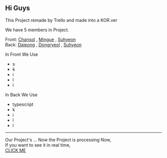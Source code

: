 ## Hi Guys

This Project remade by Trello and made into a KOR.ver

We have 5 members in Project.     

Front: [Chansol]() , [Mingue]() , [Suhyeon](https://github.com/SuhyeonP)     
Back: [Dajeong]() , [Dongryeol]() , [Suhyeon](https://github.com/SuhyeonP)

In Front We Use
* s
* k
* i
* l
* l

In Back We Use
* typescript
* k
* i
* l
* l


*****


Our Project's ...
Now the Project is processing Now,   
If you want to see it in real time,    
[CLICK ME](https://github.com/SuhyeonP/trello/tree/develop)

